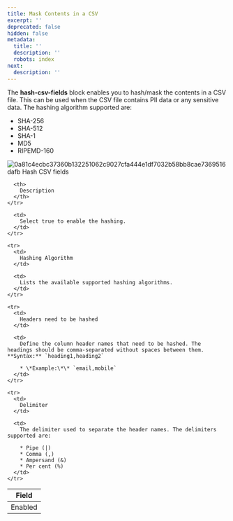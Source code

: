 ```yaml
---
title: Mask Contents in a CSV
excerpt: ''
deprecated: false
hidden: false
metadata:
  title: ''
  description: ''
  robots: index
next:
  description: ''
---
```

The **hash-csv-fields** block enables you to hash/mask the contents in a CSV file. This can be used when the CSV file contains PII data or any sensitive data. The hashing algorithm supported are: 

* SHA-256
* SHA-512
* SHA-1
* MD5
* RIPEMD-160

![0a81c4ecbc37360b132251062c9027cfa444e1df7032b58bb8cae7369516dafb Hash CSV fields](https://files.readme.io/0a81c4ecbc37360b132251062c9027cfa444e1df7032b58bb8cae7369516dafb-Hash_CSV_fields.png)

<Table align={["left","left"]}>
  <thead>
    <tr>
      <th>
        Field 
      </th>

      <th>
        Description
      </th>
    </tr>
  </thead>

  <tbody>
    <tr>
      <td>
        Enabled
      </td>

      <td>
        Select true to enable the hashing.
      </td>
    </tr>

    <tr>
      <td>
        Hashing Algorithm
      </td>

      <td>
        Lists the available supported hashing algorithms.
      </td>
    </tr>

    <tr>
      <td>
        Headers need to be hashed
      </td>

      <td>
        Define the column header names that need to be hashed. The headings should be comma-separated without spaces between them. **Syntax:** `heading1,heading2`  

        * \*Example:\*\* `email,mobile`
      </td>
    </tr>

    <tr>
      <td>
        Delimiter
      </td>

      <td>
        The delimiter used to separate the header names. The delimiters supported are:  

        * Pipe (|)
        * Comma (,)
        * Ampersand (&)
        * Per cent (%)
      </td>
    </tr>
  </tbody>
</Table>
